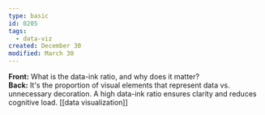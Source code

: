 ```yaml
---
type: basic
id: 0205
tags:
  - data-viz
created: December 30
modified: March 30
---
```


**Front:** What is the data-ink ratio, and why does it matter?  
**Back:** It's the proportion of visual elements that represent data vs. unnecessary decoration. A high data-ink ratio ensures clarity and reduces cognitive load.
[[data visualization]]